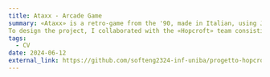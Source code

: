```yaml
---
title: Ataxx - Arcade Game
summary: «Ataxx» is a retro-game from the '90, made in Italian, using Java. 
To design the project, I collaborated with the «Hopcroft» team consisting of [Yuri Tateo] ( {{< relref "https://github.com/yuritateo03">}}), [Antimo Tateo]( {{< relref "https://github.com/atateo">}}), [Angelo Vincenti]( {{< relref "https://github.com/AngeloVincenti">}}) e [Francesca Palumbo]( {{< relref "https://github.com/francapali">}}).
tags:
  - CV
date: 2024-06-12
external_link: https://github.com/softeng2324-inf-uniba/progetto-hopcroft
---
```


